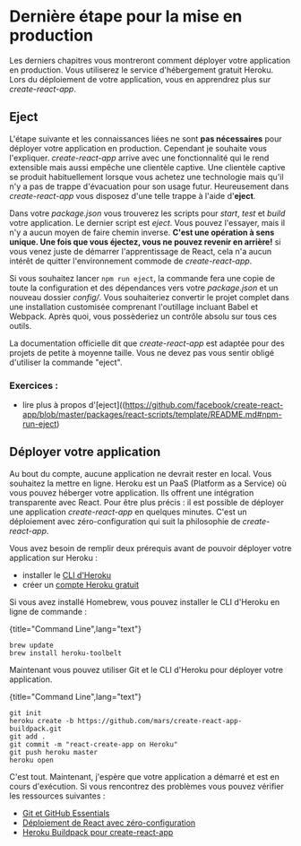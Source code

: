 # Dernière étape pour la mise en production

Les derniers chapitres vous montreront comment déployer votre application en production. Vous utiliserez le service d'hébergement gratuit Heroku. Lors du déploiement de votre application, vous en apprendrez plus sur *create-react-app*.

## Eject

L'étape suivante et les connaissances liées ne sont **pas nécessaires** pour déployer votre application en production. Cependant je souhaite vous l'expliquer. *create-react-app* arrive avec une fonctionnalité qui le rend extensible mais aussi empêche une clientèle captive. Une clientèle captive se produit habituellement lorsque vous achetez une technologie mais qu'il n'y a pas de trappe d'évacuation pour son usage futur. Heureusement dans *create-react-app* vous disposez d'une telle trappe à l'aide d'**eject**.

Dans votre *package.json* vous trouverez les scripts pour *start*, *test* et *build* votre application. Le dernier script est *eject*. Vous pouvez l'essayer, mais il n'y a aucun moyen de faire chemin inverse. **C'est une opération à sens unique. Une fois que vous éjectez, vous ne pouvez revenir en arrière!** si vous venez juste de démarrer l'apprentissage de React, cela n'a aucun intérêt de quitter l'environnement commode de *create-react-app*.

Si vous souhaitez lancer `npm run eject`, la commande fera une copie de toute la configuration et des dépendances vers votre *package.json* et un nouveau dossier *config/*. Vous souhaiteriez convertir le projet complet dans une installation customisée comprenant l'outillage incluant Babel et Webpack. Après quoi, vous possèderiez un contrôle absolu sur tous ces outils.

La documentation officielle dit que *create-react-app* est adaptée pour des projets de petite à moyenne taille. Vous ne devez pas vous sentir obligé d'utiliser la commande "eject".

### Exercices :

* lire plus à propos d'[eject]((https://github.com/facebook/create-react-app/blob/master/packages/react-scripts/template/README.md#npm-run-eject)

## Déployer votre application

Au bout du compte, aucune application ne devrait rester en local. Vous souhaitez la mettre en ligne. Heroku est un PaaS (Platform as a Service) où vous pouvez héberger votre application. Ils offrent une intégration transparente avec React. Pour être plus précis : il est possible de déployer une application *create-react-app* en quelques minutes. C'est un déploiement avec zéro-configuration qui suit la philosophie de *create-react-app*.

Vous avez besoin de remplir deux prérequis avant de pouvoir déployer votre application sur Heroku :

* installer le [CLI d'Heroku](https://devcenter.heroku.com/articles/heroku-cli)
* créer un [ compte Heroku gratuit](https://www.heroku.com/)

Si vous avez installé Homebrew, vous pouvez installer le CLI d'Heroku en ligne de commande :

{title="Command Line",lang="text"}
~~~~~~~~
brew update
brew install heroku-toolbelt
~~~~~~~~

Maintenant vous pouvez utiliser Git et le CLI d'Heroku pour déployer votre application.

{title="Command Line",lang="text"}
~~~~~~~~
git init
heroku create -b https://github.com/mars/create-react-app-buildpack.git
git add .
git commit -m "react-create-app on Heroku"
git push heroku master
heroku open
~~~~~~~~

C'est tout. Maintenant, j'espère que votre application a démarré et est en cours d'exécution. Si vous rencontrez des problèmes vous pouvez vérifier les ressources suivantes :

* [Git et GitHub Essentials](https://www.robinwieruch.de/git-essential-commands/)
* [Déploiement de React avec zéro-configuration](https://blog.heroku.com/deploying-react-with-zero-configuration)
* [Heroku Buildpack pour create-react-app](https://github.com/mars/create-react-app-buildpack)
